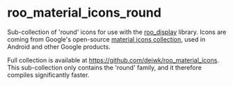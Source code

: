 # roo_material_icons_round
Sub-collection of 'round' icons for use with the [roo_display](https://github.com/dejwk/roo_display) library. Icons are coming from Google's open-source [material icons collection](https://fonts.google.com/icons?icon.set=Material+Icons), used in Android and other Google products.

Full collection is available at https://github.com/dejwk/roo_material_icons. This sub-collection only contains the 'round' family, and it therefore compiles significantly faster.
